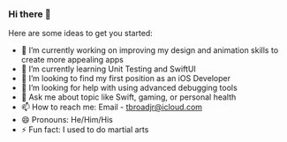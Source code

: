 ### Hi there 👋

Here are some ideas to get you started:

- 🔭 I’m currently working on improving my design and animation skills to create more appealing apps
- 🌱 I’m currently learning Unit Testing and SwiftUI
- 👯 I’m looking to find my first position as an iOS Developer
- 🤔 I’m looking for help with using advanced debugging tools
- 💬 Ask me about topic like Swift, gaming, or personal health
- 📫 How to reach me: Email - tbroadjr@icloud.com
- 😄 Pronouns: He/Him/His
- ⚡ Fun fact: I used to do martial arts
